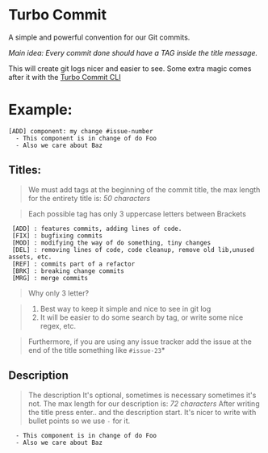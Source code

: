 # Turbo Commit

A simple and powerful convention for our Git commits.

*Main idea: Every commit done should have a TAG inside the title message.*

This will create git logs nicer and easier to see. Some extra magic comes after it with the [Turbo Commit CLI](/README.md)


# Example:
    
    [ADD] component: my change #issue-number
      - This component is in change of do Foo 
      - Also we care about Baz


## Titles:

> We must add tags at the beginning of the commit title, the max length for the entirety title is: *50 characters*

> Each possible tag has only 3 uppercase letters between Brackets

     [ADD] : features commits, adding lines of code.
     [FIX] : bugfixing commits
     [MOD] : modifying the way of do something, tiny changes
     [DEL] : removing lines of code, code cleanup, remove old lib,unused assets, etc.
     [REF] : commits part of a refactor
     [BRK] : breaking change commits
     [MRG] : merge commits

> Why only 3 letter?

> 1. Best way to keep it simple and nice to see in git log
> 2. It will be easier to do some search by tag, or write some nice regex, etc.


>Furthermore, if you are using any issue tracker add the issue at the end of the title something like `#issue-23`*


## Description

> The description It's optional, sometimes is necessary sometimes it's not. The max length for our description is: *72 characters*
> After writing the title press enter.. and the description start. It's nicer to write with bullet points so we use `-` for it.

      - This component is in change of do Foo 
      - Also we care about Baz